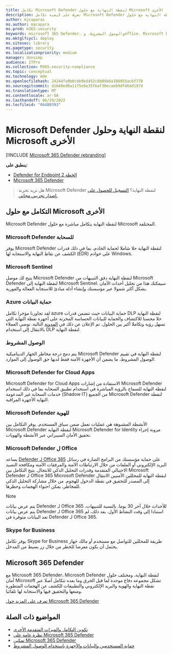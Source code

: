 ```yaml
---
title: تكامل Microsoft Defender لنقطة النهاية مع حلول Microsoft الأخرى
description: تعرف على كيفية تكامل Microsoft Defender لنقطة النهاية مع حلول Microsoft الأخرى، بما في ذلك Microsoft Defender for Identity وMicrosoft Defender for Cloud.
author: mjcaparas
ms.author: macapara
ms.prod: m365-security
keywords: microsoft 365 Defender، والوصول المشروط، وoffice، Microsoft Defender لنقطة النهاية، وmicrosoft Defender للهوية، وmicrosoft Defender ل office، وMicrosoft Defender for Cloud، وأمان تطبيق microsoft السحابي، وazure sentinel
ms.mktglfcycl: deploy
ms.sitesec: library
ms.pagetype: security
ms.localizationpriority: medium
manager: dansimp
audience: ITPro
ms.collection: M365-security-compliance
ms.topic: conceptual
ms.technology: mde
ms.openlocfilehash: 24244fa9b0cbb9ed452c8b09b6a108055ac6f770
ms.sourcegitcommit: d1b60ed9a11f5e6e35fbaf30ecaeb9dfd6dd197d
ms.translationtype: MT
ms.contentlocale: ar-SA
ms.lasthandoff: 06/29/2022
ms.locfileid: "66489393"
---
```

# <a name="microsoft-defender-for-endpoint-and-other-microsoft-solutions"></a>Microsoft Defender لنقطة النهاية وحلول Microsoft الأخرى

[!INCLUDE [Microsoft 365 Defender rebranding](../../includes/microsoft-defender.md)]


**ينطبق على:**
- [Defender for Endpoint الخطة 2](https://go.microsoft.com/fwlink/?linkid=2154037)
- [Microsoft 365 Defender](https://go.microsoft.com/fwlink/?linkid=2118804)

> هل تريد تجربة Microsoft Defender لنقطة النهاية؟ [التسجيل للحصول على إصدار تجريبي مجاني.](https://signup.microsoft.com/create-account/signup?products=7f379fee-c4f9-4278-b0a1-e4c8c2fcdf7e&ru=https://aka.ms/MDEp2OpenTrial?ocid=docs-wdatp-exposedapis-abovefoldlink)

## <a name="integrate-with-other-microsoft-solutions"></a>التكامل مع حلول Microsoft الأخرى

Microsoft Defender لنقطة النهاية يتكامل مباشرة مع حلول Microsoft المختلفة.

### <a name="microsoft-defender-for-cloud"></a>Microsoft Defender للسحابة

يوفر Microsoft Defender لنقطة النهاية حلا شاملا لحماية الخادم، بما في ذلك قدرات الكشف عن نقاط النهاية والاستجابة لها (EDR) على خوادم Windows.

### <a name="microsoft-sentinel"></a>Microsoft Sentinel

يتيح لك موصل Microsoft Defender لنقطة النهاية دفق التنبيهات من Microsoft Defender لنقطة النهاية إلى Microsoft Sentinel. سيمكنك هذا من تحليل أحداث الأمان بشكل أكثر شمولا عبر مؤسستك وإنشاء أدلة مبادئ للاستجابة الفعالة والفورية.

### <a name="azure-information-protection"></a>Azure حماية البيانات

لقد تجاوزنا مؤخرا تكامل azure حماية البيانات حيث تتضمن قدرات DLP لنقطة النهاية حلا محسنا للاكتشاف والحماية للبيانات الحساسة المخزنة على أجهزة نقطة النهاية التي تسهل رؤية وتكاملا أكبر بين الحلول. تم الإعلان عن ذلك في [المدونة](https://techcommunity.microsoft.com/t5/microsoft-defender-for-endpoint/protecting-sensitive-information-on-devices/ba-p/2143555) التالية. نوصي العملاء بالانتقال إلى استخدام DLP لنقطة النهاية.

### <a name="conditional-access"></a>الوصول المشروط

يتم دمج درجة مخاطر الجهاز الديناميكية Microsoft Defender لنقطة النهاية في تقييم الوصول المشروط، ما يضمن أن الأجهزة الآمنة فقط لديها حق الوصول إلى الموارد.

### <a name="microsoft-defender-for-cloud-apps"></a>Microsoft Defender for Cloud Apps

Microsoft Defender for Cloud Apps الاستفادة من إشارات Microsoft Defender لنقطة النهاية للسماح بالرؤية المباشرة في استخدام تطبيق السحابة بما في ذلك استخدام خدمات السحابة غير المدعومة (Shadow IT) من الجميع Microsoft Defender لنقطة النهاية الأجهزة المراقبة.

### <a name="microsoft-defender-for-identity"></a>Microsoft Defender للهوية

الأنشطة المشبوهة هي عمليات تعمل ضمن سياق المستخدم. يوفر التكامل بين Microsoft Defender لنقطة النهاية Microsoft Defender for Identity مرونة إجراء تحقيق الأمان السيبراني عبر الأنشطة والهويات.

### <a name="microsoft-defender-for-office"></a>Microsoft Defender ل Office

يساعد [Defender لـ Office 365](/office365/securitycompliance/office-365-atp) على حماية مؤسستك من البرامج الضارة في رسائل البريد الإلكتروني أو الملفات من خلال الارتباطات الآمنة والمرفقات الآمنة ومكافحة التصيد الاحتيالي المتقدمة وقدرات التحليل الذكي للانتحال. يتيح التكامل بين Microsoft Defender لـ Office 365 Microsoft Defender لنقطة النهاية للمحللين الأمنيين الانتقال إلى المصدر للتحقيق في نقطة الدخول للهجوم. من خلال مشاركة التحليل الذكي للمخاطر، يمكن احتواء الهجمات وحظرها.

> [!NOTE]
> يتم عرض بيانات Defender لـ Office 365 للأحداث خلال آخر 30 يوما. بالنسبة للتنبيهات، يتم عرض بيانات Defender لـ Office 365 استنادا إلى وقت النشاط الأول. بعد ذلك، لم تعد البيانات متوفرة في Defender لـ Office 365.

### <a name="skype-for-business"></a>Skype for Business

يوفر تكامل Skype for Business طريقة للمحللين للتواصل مع مستخدم أو مالك جهاز يحتمل أن يكون معرضا للخطر من خلال زر بسيط من المدخل.

## <a name="microsoft-365-defender"></a>Microsoft 365 Defender

مع Microsoft 365 Defender، Microsoft Defender لنقطة النهاية، ومختلف حلول أمان Microsoft تشكل مجموعة دفاع موحدة لما قبل الخرق وما بعده تتكامل أصلا عبر نقطة النهاية والهوية والبريد الإلكتروني والتطبيقات للكشف عن الهجمات المتطورة ومنعها والتحقيق فيها والاستجابة لها تلقائيا.

[تعرف على المزيد حول Microsoft 365 Defender](/microsoft-365/security/defender/microsoft-365-defender)

## <a name="related-topics"></a>المواضيع ذات الصلة

- [تكوين التكامل والميزات المتقدمة الأخرى](advanced-features.md)
- [نظرة عامة على Microsoft 365 Defender](/microsoft-365/security/defender/microsoft-365-defender)
- [تمكين Microsoft 365 Defender](/microsoft-365/security/defender/m365d-enable)
- [حماية المستخدمين والبيانات والأجهزة باستخدام الوصول المشروط](conditional-access.md)
